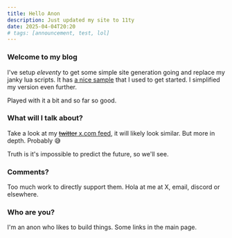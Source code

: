 ```yaml
---
title: Hello Anon
description: Just updated my site to 11ty
date: 2025-04-04T20:20
# tags: [announcement, test, lol]
---
```


### Welcome to my blog

I've setup _eleventy_ to get some simple site generation going and replace my janky lua scripts. It has [a nice sample](https://github.com/11ty/eleventy-base-blog) that I used to get started. I simplified my version even further.

Played with it a bit and so far so good.

### What will I talk about?

Take a look at my [~~twitter~~ x.com feed](https://x.com/morew4rd), it will likely look similar. But more in depth. Probably 😅

Truth is it's impossible to predict the future, so we'll see.

### Comments?

Too much work to directly support them. Hola at me at X, email, discord or elsewhere.

### Who are you?

I'm an anon who likes to build things. Some links in the main page.

